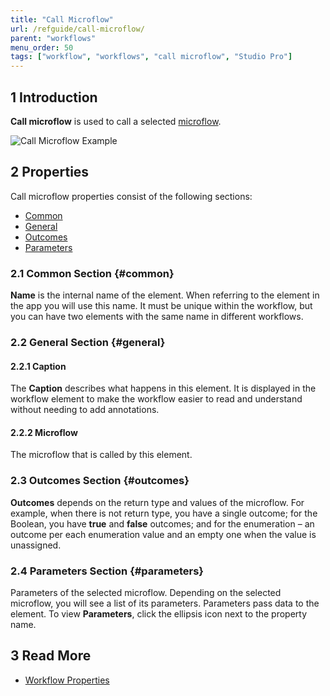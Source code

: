 ```yaml
---
title: "Call Microflow"
url: /refguide/call-microflow/
parent: "workflows"
menu_order: 50
tags: ["workflow", "workflows", "call microflow", "Studio Pro"]
---
```


## 1 Introduction

**Call microflow** is used to call a selected [microflow](microflow). 

![Call Microflow Example](attachments/call-microflow/call-microflow-example.jpg)

## 2 Properties

Call microflow properties consist of the following sections:

* [Common](#common)
* [General](#general)
* [Outcomes](#outcomes)
* [Parameters](#parameters)

### 2.1 Common Section {#common}

**Name** is the internal name of the element. When referring to the element in the app you will use this name. It must be unique within the workflow, but you can have two elements with the same name in different workflows. 

### 2.2 General Section {#general}

#### 2.2.1 Caption

The **Caption** describes what happens in this element. It is displayed in the workflow element to make the workflow easier to read and understand without needing to add annotations.

#### 2.2.2 Microflow

The microflow that is called by this element.

### 2.3 Outcomes Section {#outcomes}

**Outcomes** depends on the return type and values of the microflow. For example, when there is not return type, you have a single outcome; for the Boolean, you have **true** and **false** outcomes; and for the enumeration – an outcome per each enumeration value and an empty one when the value is unassigned. 

### 2.4 Parameters Section {#parameters}

Parameters of the selected microflow. Depending on the selected microflow, you will see a list of its parameters. Parameters pass data to the element. To view **Parameters**, click the ellipsis icon next to the property name. 

## 3 Read More

* [Workflow Properties](workflow-properties)